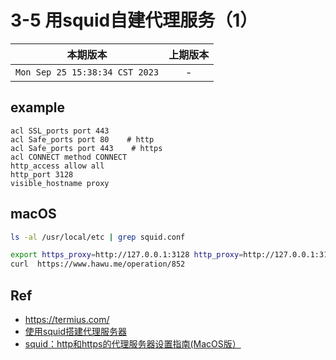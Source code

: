 # 3-5 用squid自建代理服务（1）

|本期版本|上期版本
|:---:|:---:
`Mon Sep 25 15:38:34 CST 2023` | -


## example


```
acl SSL_ports port 443
acl Safe_ports port 80    # http
acl Safe_ports port 443    # https
acl CONNECT method CONNECT
http_access allow all
http_port 3128
visible_hostname proxy
```


## macOS


```bash
ls -al /usr/local/etc | grep squid.conf
```

```bash
export https_proxy=http://127.0.0.1:3128 http_proxy=http://127.0.0.1:3128 all_proxy=socks5://127.0.0.1:3128
curl  https://www.hawu.me/operation/852
```


## Ref

* <https://termius.com/> 
* [使用squid搭建代理服务器](https://www.hawu.me/operation/852)
* [squid：http和https的代理服务器设置指南(MacOS版）](https://blog.csdn.net/liumiaocn/article/details/108629944)